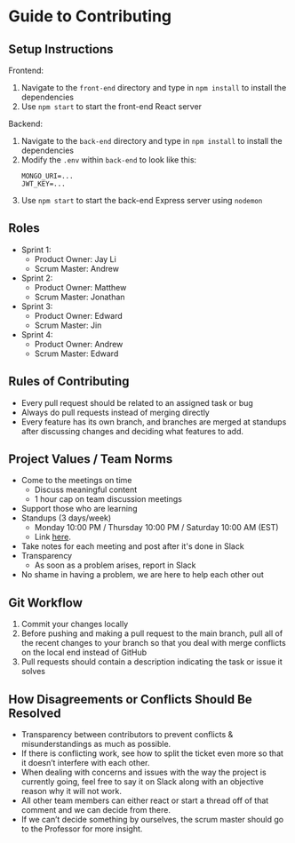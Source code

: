 # Guide to Contributing

## Setup Instructions
Frontend:
1. Navigate to the `front-end` directory and type in `npm install` to install the dependencies
1. Use `npm start` to start the front-end React server

Backend:
1. Navigate to the `back-end` directory and type in `npm install` to install the dependencies
1. Modify the `.env` within `back-end` to look like this:
    ```
    MONGO_URI=...
    JWT_KEY=...
    ```
1. Use `npm start` to start the back-end Express server using `nodemon`

## Roles
- Sprint 1:
  - Product Owner: Jay Li
  - Scrum Master: Andrew
- Sprint 2:
  - Product Owner: Matthew
  - Scrum Master: Jonathan
- Sprint 3:
  - Product Owner: Edward
  - Scrum Master: Jin
- Sprint 4:
  - Product Owner: Andrew
  - Scrum Master: Edward

## Rules of Contributing
- Every pull request should be related to an assigned task or bug
- Always do pull requests instead of merging directly
- Every feature has its own branch, and branches are merged at standups after discussing changes and deciding what features to add.

## Project Values / Team Norms
- Come to the meetings on time
    - Discuss meaningful content
    - 1 hour cap on team discussion meetings
- Support those who are learning
- Standups (3 days/week)
  - Monday 10:00 PM / Thursday 10:00 PM / Saturday 10:00 AM (EST)
  - Link [here](https://nyu.zoom.us/j/94685988260).
- Take notes for each meeting and post after it's done in Slack
- Transparency
    - As soon as a problem arises, report in Slack
- No shame in having a problem, we are here to help each other out

## Git Workflow
1. Commit your changes locally
2. Before pushing and making a pull request to the main branch, pull all of the recent changes to your branch so that you deal with merge conflicts on the local end instead of GitHub
3. Pull requests should contain a description indicating the task or issue it solves

## How Disagreements or Conflicts Should Be Resolved
- Transparency between contributors to prevent conflicts & misunderstandings as much as possible.
- If there is conflicting work, see how to split the ticket even more so that it doesn’t interfere with each other.
- When dealing with concerns and issues with the way the project is currently going, feel free to say it on Slack along with an objective reason why it will not work.
- All other team members can either react or start a thread off of that comment and we can decide from there.
- If we can’t decide something by ourselves, the scrum master should go to the Professor for more insight.
